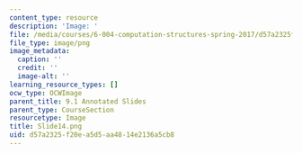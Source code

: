 ```yaml
---
content_type: resource
description: 'Image: '
file: /media/courses/6-004-computation-structures-spring-2017/d57a2325f20ea5d5aa4814e2136a5cb8_Slide14.png
file_type: image/png
image_metadata:
  caption: ''
  credit: ''
  image-alt: ''
learning_resource_types: []
ocw_type: OCWImage
parent_title: 9.1 Annotated Slides
parent_type: CourseSection
resourcetype: Image
title: Slide14.png
uid: d57a2325-f20e-a5d5-aa48-14e2136a5cb8
---
```

